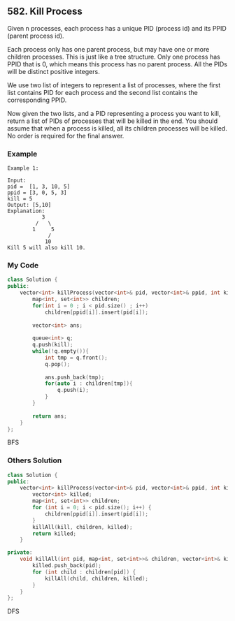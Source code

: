 ## 582. Kill Process

Given n processes, each process has a unique PID (process id) and its PPID (parent process id).

Each process only has one parent process, but may have one or more children processes. This is just like a tree structure. Only one process has PPID that is 0, which means this process has no parent process. All the PIDs will be distinct positive integers.

We use two list of integers to represent a list of processes, where the first list contains PID for each process and the second list contains the corresponding PPID.

Now given the two lists, and a PID representing a process you want to kill, return a list of PIDs of processes that will be killed in the end. You should assume that when a process is killed, all its children processes will be killed. No order is required for the final answer.


### Example
```
Example 1:

Input: 
pid =  [1, 3, 10, 5]
ppid = [3, 0, 5, 3]
kill = 5
Output: [5,10]
Explanation: 
           3
         /   \
        1     5
             /
            10
Kill 5 will also kill 10.
```

### My Code
```c++
class Solution {
public:
    vector<int> killProcess(vector<int>& pid, vector<int>& ppid, int kill) {
        map<int, set<int>> children;
        for(int i = 0 ; i < pid.size() ; i++)
            children[ppid[i]].insert(pid[i]);
        
        vector<int> ans;
        
        queue<int> q;
        q.push(kill);
        while(!q.empty()){
            int tmp = q.front();
            q.pop();
            
            ans.push_back(tmp);
            for(auto i : children[tmp]){
                q.push(i);
            }
        }
        
        return ans;
    }
};
```
BFS


### Others Solution
```c++
class Solution {
public:
    vector<int> killProcess(vector<int>& pid, vector<int>& ppid, int kill) {
        vector<int> killed;
        map<int, set<int>> children;
        for (int i = 0; i < pid.size(); i++) {
            children[ppid[i]].insert(pid[i]);
        }
        killAll(kill, children, killed);
        return killed;
    }

private:
    void killAll(int pid, map<int, set<int>>& children, vector<int>& killed) {
        killed.push_back(pid);
        for (int child : children[pid]) {
            killAll(child, children, killed);
        }
    }
};
```
DFS

